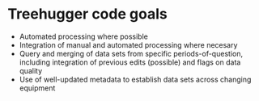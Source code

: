 # Treehugger code goals

- Automated processing where possible
- Integration of manual and automated processing where necesary
- Query and merging of data sets from specific periods-of-question, including integration of previous edits (possible) and flags on data quality
- Use of well-updated metadata to establish data sets across changing equipment